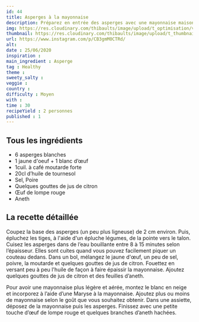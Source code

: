 ```yaml
---
id: 44
title: Asperges à la mayonnaise
description: Préparez en entrée des asperges avec une mayonnaise maison très aérée. Simple et efficace !
img: https://res.cloudinary.com/thibaults/image/upload/t_optimisation/v1600517509/Recipes/20200625_asperges.jpg
thumbnail: https://res.cloudinary.com/thibaults/image/upload/t_thumbnail_josie/v1600517509/Recipes/20200625_asperges.jpg
url: https://www.instagram.com/p/CB3gmM0CTRd/
alt: 
date : 25/06/2020
inspiration :
main_ingredient : Asperge
tag : Healthy
theme : 
sweety_salty : 
veggie : 
country :
difficulty : Moyen
with : 
time : 30
recipeYield : 2 personnes
published : 1
---
```


## Tous les ingrédients
 - 6 asperges blanches
 - 1 jaune d'oeuf + 1 blanc d’œuf
 - 1cuil. à café moutarde forte
 - 20cl d’huile de tournesol
 - Sel, Poire
 - Quelques gouttes de jus de citron
 - Œuf de lompe rouge
 - Aneth

## La recette détaillée
Coupez la base des asperges (un peu plus ligneuse) de 2 cm environ. Puis, épluchez les tiges, à l'aide d'un épluche légumes, de la pointe vers le talon. Cuisez les asperges dans de l’eau bouillante entre 8 à 15 minutes selon l’épaisseur. Elles sont cuites quand vous pouvez facilement piquer un couteau dedans. Dans un bol, mélangez le jaune d'œuf, un peu de sel, poivre, la moutarde et quelques gouttes de jus de citron. Fouettez en versant peu à peu l'huile de façon à faire épaissir la mayonnaise. Ajoutez quelques gouttes de jus de citron et des feuilles d’aneth.

Pour avoir une mayonnaise plus légère et aérée, montez le blanc en neige et incorporez à l’aide d’une Maryse à la mayonnaise. Ajoutez plus ou moins de mayonnaise selon le goût que vous souhaitez obtenir. Dans une assiette, déposez de la mayonnaise puis les asperges. Finissez avec une petite touche d’œuf de lompe rouge et quelques branches d’aneth hachées.